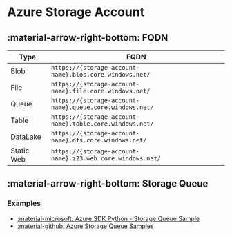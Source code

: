 # Azure Storage Account

## :material-arrow-right-bottom: FQDN

| Type       | FQDN                                                       |
|------------|------------------------------------------------------------|
| Blob       | `https://{storage-account-name}.blob.core.windows.net/`    |
| File       | `https://{storage-account-name}.file.core.windows.net/`    |
| Queue      | `https://{storage-account-name}.queue.core.windows.net/`   |
| Table      | `https://{storage-account-name}.table.core.windows.net/`   |
| DataLake   | `https://{storage-account-name}.dfs.core.windows.net/`     |
| Static Web | `https://{storage-account-name}.z23.web.core.windows.net/` |

## :material-arrow-right-bottom: Storage Queue

### Examples

- [:material-microsoft: Azure SDK Python - Storage Queue Sample](https://learn.microsoft.com/en-us/samples/azure/azure-sdk-for-python/storage-queue-samples/)
- [:material-github: Azure Storage Queue Samples](https://github.com/Azure/azure-sdk-for-python/blob/main/sdk/storage/azure-storage-queue/samples/queue_samples_message_async.py)
